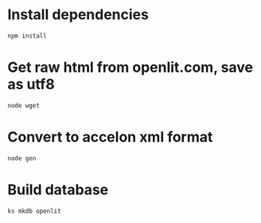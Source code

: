 Install dependencies
====================

    npm install

Get raw html from openlit.com, save as utf8
===========================================

    node wget   

Convert to accelon xml format
============================

    node gen

Build database
=============

    ks mkdb openlit
